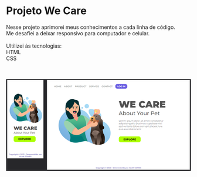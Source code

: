 <h1>Projeto We Care</h1>
</h1>
<p>
  Nesse projeto aprimorei meus conhecimentos a cada linha de código.
  <br>
  Me desafiei a deixar responsivo para computador e celular.
  <br>
  <br>
  Ultilizei às tecnologias:
  <br>
  HTML
  <br>
  CSS
</p>
<br>
<br>
<img src="https://github.com/AlanGomes-Dev/We-Care/blob/main/Screen%20We%20Care.png?raw=true"/>
